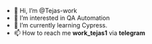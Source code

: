 - 👋 Hi, I’m @Tejas-work
- 👀 I’m interested in QA Automation
- 🌱 I’m currently learning Cypress.
- 📫 How to reach me **work_tejas1** via **telegram**

